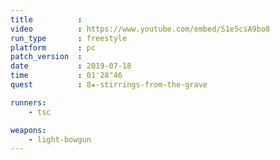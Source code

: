 ```yaml
---
title          :
video          : https://www.youtube.com/embed/S1e5csA9bo8
run_type       : freestyle
platform       : pc
patch_version  : 
date           : 2019-07-18
time           : 01'28"46
quest          : 8★-stirrings-from-the-grave

runners:
    - tsc

weapons:
    - light-bowgun
---
```

